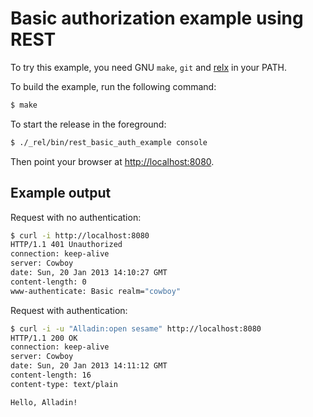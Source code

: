 Basic authorization example using REST
======================================

To try this example, you need GNU `make`, `git` and
[relx](https://github.com/erlware/relx) in your PATH.

To build the example, run the following command:

``` bash
$ make
```

To start the release in the foreground:

``` bash
$ ./_rel/bin/rest_basic_auth_example console
```

Then point your browser at [http://localhost:8080](http://localhost:8080).

Example output
--------------

Request with no authentication:

``` bash
$ curl -i http://localhost:8080
HTTP/1.1 401 Unauthorized
connection: keep-alive
server: Cowboy
date: Sun, 20 Jan 2013 14:10:27 GMT
content-length: 0
www-authenticate: Basic realm="cowboy"
```

Request with authentication:

``` bash
$ curl -i -u "Alladin:open sesame" http://localhost:8080
HTTP/1.1 200 OK
connection: keep-alive
server: Cowboy
date: Sun, 20 Jan 2013 14:11:12 GMT
content-length: 16
content-type: text/plain

Hello, Alladin!
```
